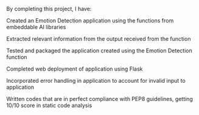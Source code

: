 By completing this project, I have:

Created an Emotion Detection application using the functions from embeddable AI libraries

Extracted relevant information from the output received from the function

Tested and packaged the application created using the Emotion Detection function

Completed web deployment of application using Flask

Incorporated error handling in application to account for invalid input to application

Written codes that are in perfect compliance with PEP8 guidelines, getting 10/10 score in static code analysis
